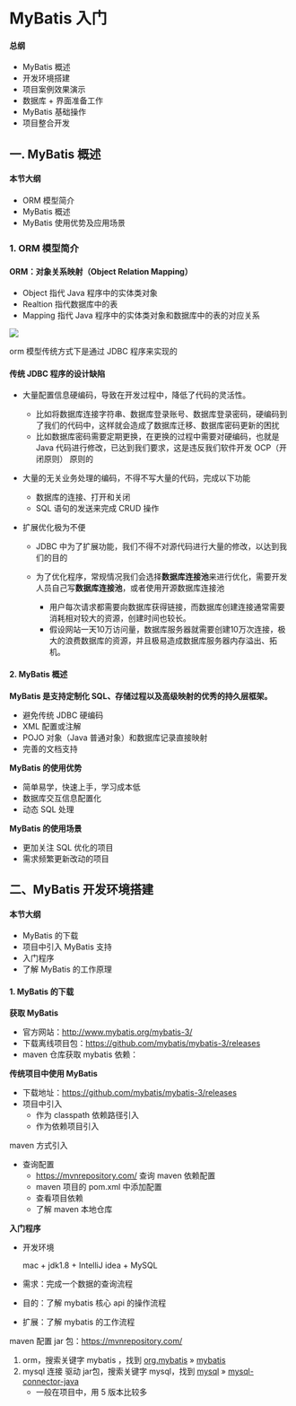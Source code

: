 # MyBatis 入门

#### 总纲

- MyBatis 概述
- 开发环境搭建
- 项目案例效果演示
- 数据库 + 界面准备工作
- MyBatis 基础操作
- 项目整合开发

## 一. MyBatis 概述

#### 本节大纲

- ORM 模型简介
- MyBatis 概述
- MyBatis 使用优势及应用场景

### 1. ORM 模型简介

#### ORM：对象关系映射（Object Relation Mapping）

- Object 指代 Java 程序中的实体类对象
- Realtion 指代数据库中的表
- Mapping 指代 Java 程序中的实体类对象和数据库中的表的对应关系



![](https://ws2.sinaimg.cn/large/006tKfTcgy1g0o4qqsu1ij310209ctdt.jpg)



orm 模型传统方式下是通过 JDBC 程序来实现的

####  传统 JDBC 程序的设计缺陷

- 大量配置信息硬编码，导致在开发过程中，降低了代码的灵活性。

  - 比如将数据库连接字符串、数据库登录账号、数据库登录密码，硬编码到了我们的代码中，这样就会造成了数据库迁移、数据库密码更新的困扰
  - 比如数据库密码需要定期更换，在更换的过程中需要对硬编码，也就是 Java 代码进行修改，已达到我们要求，这是违反我们软件开发 OCP（开闭原则） 原则的

- 大量的无关业务处理的编码，不得不写大量的代码，完成以下功能

  - 数据库的连接、打开和关闭
  - SQL 语句的发送来完成 CRUD 操作


- 扩展优化极为不便

  - JDBC 中为了扩展功能，我们不得不对源代码进行大量的修改，以达到我们的目的
  - 为了优化程序，常规情况我们会选择**数据库连接池**来进行优化，需要开发人员自己写**数据库连接池**，或者使用开源数据库连接池

    - 用户每次请求都需要向数据库获得链接，而数据库创建连接通常需要消耗相对较大的资源，创建时间也较长。
    - 假设网站一天10万访问量，数据库服务器就需要创建10万次连接，极大的浪费数据库的资源，并且极易造成数据库服务器内存溢出、拓机。

#### 2. MyBatis 概述

**MyBatis 是支持定制化 SQL、存储过程以及高级映射的优秀的持久层框架。**

- 避免传统 JDBC 硬编码
- XML 配置或注解
- POJO 对象（Java 普通对象）和数据库记录直接映射
- 完善的文档支持

**MyBatis 的使用优势**

- 简单易学，快速上手，学习成本低
- 数据库交互信息配置化
- 动态 SQL 处理

**MyBatis 的使用场景**

- 更加关注 SQL 优化的项目
- 需求频繁更新改动的项目

## 二、MyBatis 开发环境搭建

#### 本节大纲

- MyBatis 的下载
- 项目中引入 MyBatis 支持
- 入门程序
- 了解 MyBatis 的工作原理

#### 1. MyBatis 的下载

**获取 MyBatis**

- 官方网站：http://www.mybatis.org/mybatis-3/
- 下载离线项目包：https://github.com/mybatis/mybatis-3/releases
- maven 仓库获取 mybatis 依赖：

**传统项目中使用 MyBatis**

- 下载地址：https://github.com/mybatis/mybatis-3/releases
- 项目中引入
  - 作为 classpath 依赖路径引入
  - 作为依赖项目引入

maven 方式引入

- 查询配置
  -  https://mvnrepository.com/ 查询 maven 依赖配置
  - maven 项目的 pom.xml 中添加配置
  - 查看项目依赖
  - 了解 maven 本地仓库

**入门程序**

- 开发环境

  mac + jdk1.8 + IntelliJ idea + MySQL

- 需求：完成一个数据的查询流程

- 目的：了解 mybatis 核心 api 的操作流程

- 扩展：了解 mybatis 的工作流程



maven 配置 jar 包：https://mvnrepository.com/

1. orm，搜索关键字 mybatis ，找到 [org.mybatis](https://mvnrepository.com/artifact/org.mybatis) » [mybatis](https://mvnrepository.com/artifact/org.mybatis/mybatis)
2. mysql 连接 驱动 jar包，搜索关键字 mysql，找到 [mysql](https://mvnrepository.com/artifact/mysql) » [mysql-connector-java](https://mvnrepository.com/artifact/mysql/mysql-connector-java)
   - 一般在项目中，用 5 版本比较多




































